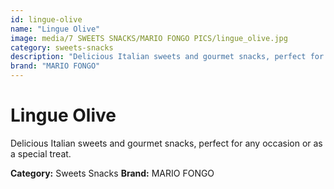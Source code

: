 ```yaml
---
id: lingue-olive
name: "Lingue Olive"
image: media/7 SWEETS SNACKS/MARIO FONGO PICS/lingue_olive.jpg
category: sweets-snacks
description: "Delicious Italian sweets and gourmet snacks, perfect for any occasion or as a special treat."
brand: "MARIO FONGO"
---
```


# Lingue Olive

Delicious Italian sweets and gourmet snacks, perfect for any occasion or as a special treat.

**Category:** Sweets Snacks
**Brand:** MARIO FONGO
